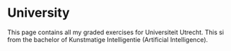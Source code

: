 # University
This page contains all my graded exercises for Universiteit Utrecht. This si from the bachelor of Kunstmatige Intelligentie (Artificial Intelligence).
